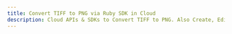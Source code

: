 ---title: Convert TIFF to PNG via Ruby SDK in Clouddescription: Cloud APIs & SDKs to Convert TIFF to PNG. Also Create, Edit & Render Microsoft Word & OpenOffice documents in the Cloud.---